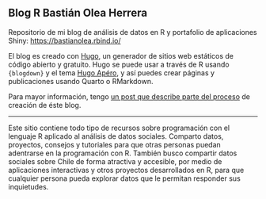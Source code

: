 
## Blog R Bastián Olea Herrera

Repositorio de mi blog de análisis de datos en R y portafolio de aplicaciones Shiny: https://bastianolea.rbind.io/

El blog es creado con [Hugo](https://gohugo.io), un generador de sitios web estáticos de código abierto y gratuito. Hugo se puede usar a través de R usando `{blogdown}` y el tema [Hugo Apéro](https://hugo-apero.netlify.app), y así puedes crear páginas y publicaciones usando Quarto o RMarkdown.

Para mayor información, tengo [un post que describe parte del proceso](https://bastianolea.rbind.io/blog/hugo_blog_nuevo/) de creación de éste blog.

----

Este sitio contiene todo tipo de recursos sobre programación con el lenguaje R aplicado al análisis de datos sociales. Comparto datos, proyectos, consejos y tutoriales para que otras personas puedan adentrarse en la programación con R. También busco compartir datos sociales sobre Chile de forma atractiva y accesible, por medio de aplicaciones interactivas y otros proyectos desarrollados en R, para que cualquier persona pueda explorar datos que le permitan responder sus inquietudes.